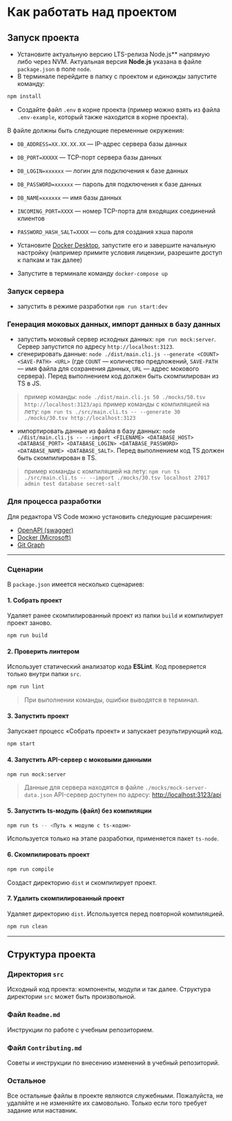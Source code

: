 # Как работать над проектом

## Запуск проекта

- Установите актуальную версию LTS-релиза Node.js** напрямую либо через NVM. Актуальная версия **Node.js** указана в файле `package.json` в поле `node`.
- В терминале перейдите в папку с проектом и _единожды_ запустите команду:

```bash
npm install
```

- Создайте файл `.env` в корне проекта (пример можно взять из файла `.env-example`, который также находится в корне проекта).

В файле должны быть следующие переменные окружения:

  - `DB_ADDRESS=XX.XX.XX.XX` — IP-адрес сервера базы данных
  - `DB_PORT=XXXXX` — TCP-порт сервера базы данных
  - `DB_LOGIN=xxxxxx` — логин для подключения к базе данных
  - `DB_PASSWORD=xxxxxx` — пароль для подключения к базе данных
  - `DB_NAME=xxxxxx` — имя базы данных
  - `INCOMING_PORT=XXXX` — номер TCP-порта для входящих соединений клиентов
  - `PASSWORD_HASH_SALT=XXXX` — соль для создания хэша пароля

- Установите [Docker Desktop](https://docs.docker.com/desktop/), запустите его и завершите начальную настройку (например примите условия лицензии, разрешите доступ к папкам и так далее)
- Запустите в терминале команду `docker-compose up`

### Запуск сервера

- запустить в режиме разработки `npm run start:dev`

### Генерация моковых данных, импорт данных в базу данных

- запустить моковый сервер исходных данных: `npm run mock:server`. Сервер запустится по адресу `http://localhost:3123`.
- сгенерировать данные: `node ./dist/main.cli.js --generate <COUNT> <SAVE-PATH> <URL>` (где `COUNT` — количество предложений, `SAVE-PATH` — имя файла для сохранения данных, `URL` — адрес мокового сервера). Перед выполнением код должен быть скомпилирован из TS в JS.
> пример команды: `node ./dist/main.cli.js 50 ./mocks/50.tsv http://localhost:3123/api`
> пример команды с компиляцией на лету: `npm run ts ./src/main.cli.ts -- --generate 30 ./mocks/30.tsv http://localhost:3123`

- импортировать данные из файла в базу данных: `node ./dist/main.cli.js -- --import <FILENAME> <DATABASE_HOST> <DATABASE_PORT> <DATABASE_LOGIN> <DATABASE_PASSWORD> <DATABASE_NAME> <DATABASE_SALT>`. Перед выполнением код TS должен быть скомпилирован в TS.
> пример команды с компиляцией на лету: `npm run ts ./src/main.cli.ts -- --import ./mocks/30.tsv localhost 27017 admin test database secret-salt`

### Для процесса разработки

Для редактора VS Code можно установить следующие расширения:

- [OpenAPI (swagger)](https://marketplace.visualstudio.com/items?itemName=42Crunch.vscode-openapi)
- [Docker (Microsoft)](https://github.com/microsoft/vscode-docker)
- [Git Graph](https://github.com/mhutchie/vscode-git-graph)

---

### Сценарии

В `package.json` имеется несколько сценариев:

#### 1. Собрать проект

Удаляет ранее скомпилированный проект из папки `build` и компилирует проект заново.

```bash
npm run build
```

#### 2. Проверить линтером

Использует статический анализатор кода **ESLint**. Код проверяется только внутри папки `src`.

```bash
npm run lint
```

> При выполнении команды, ошибки выводятся в терминал.


#### 3. Запустить проект
Запускает процесс «Собрать проект» и запускает результирующий код.

```bash
npm start
```

#### 4. Запустить API-сервер с моковыми данными

```bash
npm run mock:server
```

> Данные для сервера находятся в файле `./mocks/mock-server-data.json`
> API-сервер доступен по адресу: [http://localhost:3123/api](http://localhost:3123/api)

#### 5. Запустить ts-модуль (файл) без компиляции

```bash
npm run ts -- <Путь к модулю с ts-кодом>
```

Используется только на этапе разработки, применяется пакет `ts-node`.

#### 6. Скомпилировать проект

```bash
npm run compile
```

Создаст директорию `dist` и скомпилирует проект.

#### 7. Удалить скомпилированный проект

Удаляет директорию `dist`. Используется перед повторной компиляцией.

```bash
npm run clean
```

---

## Структура проекта

### Директория `src`

Исходный код проекта: компоненты, модули и так далее. Структура директории `src` может быть произвольной.

### Файл `Readme.md`

Инструкции по работе с учебным репозиторием.

### Файл `Contributing.md`

Советы и инструкции по внесению изменений в учебный репозиторий.

### Остальное

Все остальные файлы в проекте являются служебными. Пожалуйста, не удаляйте и не изменяйте их самовольно. Только если того требует задание или наставник.
